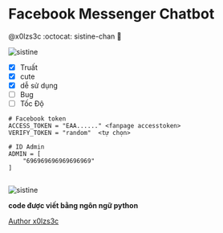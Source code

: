 # Facebook Messenger Chatbot 
@x0lzs3c :octocat: sistine-chan :lollipop:

![sistine](http://cloud-3.steamusercontent.com/ugc/156905452611990191/8D8E2B6B899765DF54EDA97D4EF2AECF8C324A8C/)

- [x] Truất
- [x] cute 
- [x] dễ sử dụng
- [ ] Bug 
- [ ]  Tốc Độ

```
# Facebook token
ACCESS_TOKEN = "EAA......" <fanpage accesstoken>
VERIFY_TOKEN = "random"  <tự chọn>

# ID Admin
ADMIN = [
    "696969696969696969"
]


```

![sistine](https://images4.alphacoders.com/831/thumb-350-831336.png)


__code được viết bằng ngôn ngữ python__


[Author x0lzs3c](https://www.facebook.com/Jizwans)
